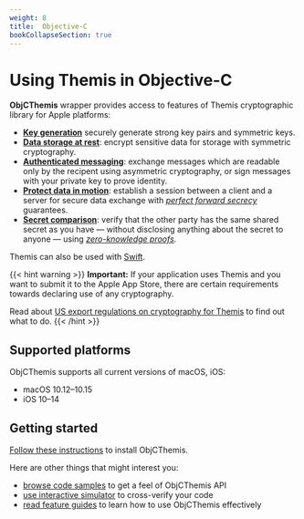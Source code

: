 ```yaml
---
weight: 8
title:  Objective-C
bookCollapseSection: true
---
```


# Using Themis in Objective-C

**ObjCThemis** wrapper provides access to features of Themis cryptographic library for Apple platforms:

- **[Key generation](features/#key-generation)**
  securely generate strong key pairs and symmetric keys.
- **[Data storage at rest](features/#secure-cell)**:
  encrypt sensitive data for storage with symmetric cryptography.
- **[Authenticated messaging](features/#secure-message)**:
  exchange messages which are readable only by the recipent using asymmetric cryptography,
  or sign messages with your private key to prove identity.
- **[Protect data in motion](features/#secure-session)**:
  establish a session between a client and a server for secure data exchange
  with _[perfect forward secrecy](https://en.wikipedia.org/wiki/Forward_secrecy)_ guarantees.
- **[Secret comparison](features/#secure-comparator)**:
  verify that the other party has the same shared secret as you have —
  without disclosing anything about the secret to anyone —
  using _[zero-knowledge proofs](https://en.wikipedia.org/wiki/Zero-knowledge_proof)_.

Themis can also be used with [Swift](../swift/).

{{< hint warning >}}
**Important:**
If your application uses Themis and you want to submit it to the Apple App Store,
there are certain requirements towards declaring use of any cryptography.

Read about [US export regulations on cryptography for Themis](/themis/regulations/us-crypto-regulations/) to find out what to do.
{{< /hint >}}

## Supported platforms

ObjCThemis supports all current versions of macOS, iOS:

- macOS 10.12–10.15
- iOS 10–14

## Getting started

[Follow these instructions](installation/) to install ObjCThemis.

Here are other things that might interest you:

<!-- API docs when they are ready -->
- [browse code samples](examples/) to get a feel of ObjCThemis API
- [use interactive simulator](/themis/debugging/themis-server/) to cross-verify your code
- [read feature guides](features/) to learn how to use ObjCThemis effectively
